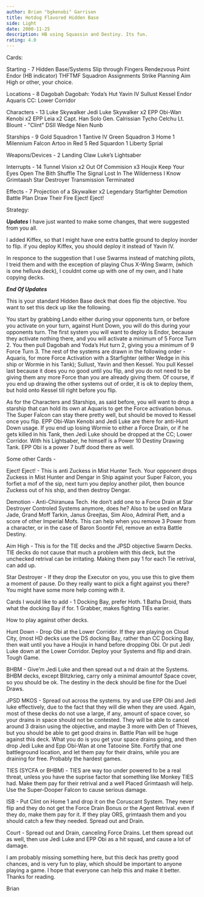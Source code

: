 ```yaml
---
author: Brian "bgkenobi" Garrison
title: Hotdog Flavored Hidden Base
side: Light
date: 2000-11-25
description: HB using Squassin and Destiny.	Its fun.
rating: 4.0
---
```

Cards: 

Starting - 7
Hidden Base/Systems Slip through Fingers
Rendezvous Point
Endor (HB indicator)
THFTMF
Squadron Assignments
Strike Planning
Aim High or other, your choice.

Locations - 8
Dagobah
Dagobah: Yoda’s Hut
Yavin IV
Sullust
Kessel
Endor
Aquaris
CC: Lower Corridor

Characters - 13
Luke Skywalker
Jedi Luke Skywalker x2
EPP Obi-Wan Kenobi x2
EPP Leia x2
Capt. Han Solo
Gen. Calrissian
Tycho Celchu
Lt. Blount - "Clint"
DSII Wedge
Nien Nunb

Starships - 9
Gold Squadron 1
Tantive IV
Green Squadron 3
Home 1
Milennium Falcon
Artoo in Red 5
Red Squardon 1
Liberty
Sprial

Weapons/Devices - 2
Landing Claw
Luke’s Lightsaber

Interrupts - 14
Tunnel Vision x2
Out Of Commision x3
Houjix
Keep Your Eyes Open
The Bith Shuffle
The Signal
Lost In The Wilderness
I Know
Grimtaash
Star Destroyer
Transmission Terminated

Effects - 7
Projection of a Skywalker x2
Legendary Starfighter
Demotion
Battle Plan
Draw Their Fire
Eject! Eject!


Strategy: 

***Updates***
I have just wanted to make some changes, that were suggested from you all.

I added Kiffex, so that I might have one extra battle ground to deploy inorder to flip.  if you deploy Kiffex, you should deploy it instead of Yavin IV.

In responce to the suggestion that I use Swarms instead of matching pilots, I treid them and with the exception of playing Chus X-Wing Swarm, (which is one helluva deck), I couldnt come up with one of my own, and I hate copying decks.

***End Of Updates***


This is your standard Hidden Base deck that does flip the objective.  You want to set this deck up like the following.

You start by grabbing Lando either during your opponents turn, or before you activate on your turn, against Hunt Down, you will do this during your opponents turn.  The first system you will want to deploy is Endor, because they activate nothing there, and you will activate a minimum of 5 Force Turn 2.  You then pull Dagobah and Yoda’s Hut turn 2, giving you a minimum of 9 Force Turn 3.  The rest of the systems are drawn in the following order - Aquaris, for more Force Activation with a Starfighter (either Wedge in ihis ship or Wormie in his Tank); Sullust, Yavin and then Kessel.  You pull Kessel last because it does you no good until you flip, and you do not need to be giving them any more Force than you are already giving them.  Of course, if you end up drawing the other systems out of order, it is ok to deploy them, but hold onto Kessel till right before you flip.

As for the Characters and Starships, as said before, you will want to drop a starship that can hold its own at Aquaris to get the Force activation bonus.  The Super Falcon can stay there pretty well, but should be moved to Kessel once you flip.  EPP Obi-Wan Kenobi and Jedi Luke are there for anti-Hunt Down usage.  If you end up losing Wormie to either a Force Drain, or if he gets killed in his Tank, then Jedi Luke should be dropped at the CC; Lower Corridor.	With his Lightsaber, he himself is a Power 10 Destiny Drawing Tank.  EPP Obi is a power 7 buff dood there as well.

Some other Cards -

Eject! Eject! - This is anti Zuckess in Mist Hunter Tech.  Your opponent drops Zuckess in Mist Hunter and Dengar in Ship against your Super Falcon, you forfiet a mof of the sip, next turn you deploy another pilot, then bounce Zuckess out of his ship, and then destroy Dengar.

Demotion - Anti-Chiranuea Tech.  He don’t add one to a Force Drain at Star Destroyer Controled Systems anymore, does he?	Also to be used on Mara Jade, Grand Moff Tarkin, Janus Greejtas, Sim Aloo, Admiral Piett, and a score of other Imperial Mofs.  This can help when you remove 3 Power from a character, or in the case of Baron Soontir Fel, remove an extra Battle Destiny.

Aim High - This is for the TIE decks and the JPSD objective Swarm Decks.  TIE decks do not cause that much a problem with this deck, but the unchecked retrival can be irritating.  Making them pay 1 for each Tie retrival, can add up.

Star Destroyer - If they drop the Executor on you, you use this to give them a moment of pause.  Do they really want to pick a fight against you there?  You might have some more help coming with it.

Cards I would like to add -
1 Docking Bay, prefer Hoth.
1 Batha Droid, thats what the docking Bay if for.
1 Grabber, makes fighting TIEs earier.


How to play against other decks.

Hunt Down - Drop Obi at the Lower Corridor.  If they are playing on Cloud City, (most HD decks use the DS docking Bay, rather than CC Docking Bay, then wait until you have a Houjix in hand before dropping Obi.  Or put Jedi Luke down at the Lower Corridor.  Deploy your Systems and flip and drain.  Tough Game.

BHBM -	Give’m Jedi Luke and then spread out a nd drain at the Systems.  BHBM decks, except Blitzkrieg, carry only a minimal amountof Space cover, so you should be ok.  The destiny in the deck should be fine for the Duel Draws.

JPSD MKOS - Spread out across the systems.  try and use EPP Obi and Jedi luke effectively, due to the fact that they will die when they are used.  Again, most of these decks do not use a large, if any, amount of space cover, so your drains in space should not be contested.  They will be able to cancel around 3 draisn using the objective, and maybe 3 more with Den of Thieves, but you should be able to get good drains in.  Battle Plan will be huge against this deck.  What you do is you get your space drains going, and then drop Jedi Luke and Epp Obi-Wan at one Tatooine Site.  Fortify that one battleground location, and let them pay for their drains, while you are draining for free.  Probably the hardest games.

TIES (SYCFA or BHBM) - TIES are way too under powered to be a real threat, unless you have the suprise factor that something like Monkey TIES had.  Make them pay for their retrival and a well Placed Grimtaash will help.  Use the Super-Dooper Falcon to cause serious damage.

ISB - Put Clint on Home 1 and drop it on the Coruscant System.	They never flip and they do not get the Force Drain Bonus or the Agent Retrival.  even if they do, make them pay for it.  If they play ORS, grimtaash them and you should catch a few they needed.  Spread out and Drain.

Court - Spread out and Drain, canceling Force Drains.  Let them spread out as well, then use Jedi Luke and EPP Obi as a hit squad, and cause a lot of damage.

I am probably missing something here, but this deck has pretty good chances, and is very fun to play, which should be important to anyone playing a game.  I hope that everyone can help this and make it better.  Thanks for reading.

Brian

